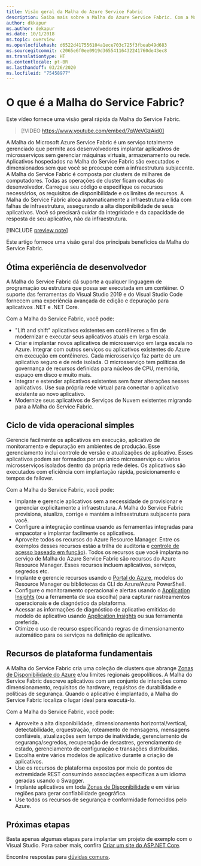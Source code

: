 ```yaml
---
title: Visão geral da Malha do Azure Service Fabric
description: Saiba mais sobre a Malha do Azure Service Fabric. Com a Malha do Service Fabric, você pode implantar e dimensionar seu aplicativo sem se preocupar com as necessidades de infraestrutura dele.
author: dkkapur
ms.author: dekapur
ms.date: 10/1/2018
ms.topic: overview
ms.openlocfilehash: d6522d417556104a1ece703c725f3fbeab49d683
ms.sourcegitcommit: c2065e6f0ee0919d36554116432241760de43ec8
ms.translationtype: HT
ms.contentlocale: pt-BR
ms.lasthandoff: 03/26/2020
ms.locfileid: "75458977"
---
```

# <a name="what-is-service-fabric-mesh"></a>O que é a Malha do Service Fabric?

Este vídeo fornece uma visão geral rápida da Malha do Service Fabric.
> [!VIDEO https://www.youtube.com/embed/7qWeVGzAid0]

A Malha do Microsoft Azure Service Fabric é um serviço totalmente gerenciado que permite aos desenvolvedores implantar aplicativos de microsserviços sem gerenciar máquinas virtuais, armazenamento ou rede. Aplicativos hospedados na Malha do Service Fabric são executados e dimensionados sem que você se preocupe com a infraestrutura subjacente.  A Malha do Service Fabric é composta por clusters de milhares de computadores.  Todas as operações de cluster ficam ocultas do desenvolvedor. Carregue seu código e especifique os recursos necessários, os requisitos de disponibilidade e os limites de recursos.  A Malha do Service Fabric aloca automaticamente a infraestrutura e lida com falhas de infraestrutura, assegurando a alta disponibilidade de seus aplicativos. Você só precisará cuidar da integridade e da capacidade de resposta de seu aplicativo, não da infraestrutura.  

[!INCLUDE [preview note](./includes/include-preview-note.md)]

Este artigo fornece uma visão geral dos principais benefícios da Malha do Service Fabric.

## <a name="great-developer-experience"></a>Ótima experiência de desenvolvedor

A Malha do Service Fabric dá suporte a qualquer linguagem de programação ou estrutura que possa ser executada em um contêiner. O suporte das ferramentas do Visual Studio 2019 e do Visual Studio Code fornecem uma experiência avançada de edição e depuração para aplicativos .NET e .NET Core. 

Com a Malha do Service Fabric, você pode:

- "Lift and shift" aplicativos existentes em contêineres a fim de modernizar e executar seus aplicativos atuais em larga escala.
- Criar e implantar novos aplicativos de microsserviço em larga escala no Azure.  Integrar com outros serviços ou aplicativos existentes do Azure em execução em contêineres. Cada microsserviço faz parte de um aplicativo seguro e de rede isolada. O microsserviço tem políticas de governança de recursos definidas para núcleos de CPU, memória, espaço em disco e muito mais.
- Integrar e estender aplicativos existentes sem fazer alterações nesses aplicativos. Use sua própria rede virtual para conectar o aplicativo existente ao novo aplicativo.  
- Modernize seus aplicativos de Serviços de Nuvem existentes migrando para a Malha do Service Fabric.  

## <a name="simple-operational-lifecycle"></a>Ciclo de vida operacional simples

Gerencie facilmente os aplicativos em execução, aplicativo de monitoramento e depuração em ambientes de produção. Esse gerenciamento inclui controle de versão e atualizações de aplicativo. Esses aplicativos podem ser formados por um único microsserviço ou vários microsserviços isolados dentro da própria rede deles. Os aplicativos são executados com eficiência com implantação rápida, posicionamento e tempos de failover.

Com a Malha do Service Fabric, você pode:

- Implante e gerencie aplicativos sem a necessidade de provisionar e gerenciar explicitamente a infraestrutura.  A Malha do Service Fabric provisiona, atualiza, corrige e mantém a infraestrutura subjacente para você.
- Configure a integração contínua usando as ferramentas integradas para empacotar e implantar facilmente os aplicativos.
- Aproveite todos os recursos do Azure Resource Manager. Entre os exemplos desses recursos estão a trilha de auditoria e [controle de acesso baseado em função](/azure/role-based-access-control/overview)). Todos os recursos que você implanta no serviço de Malha do Azure Service Fabric são recursos do Azure Resource Manager. Esses recursos incluem aplicativos, serviços, segredos etc.
- Implante e gerencie recursos usando o [Portal do Azure](https://portal.azure.com), modelos do Resource Manager ou bibliotecas da CLI do Azure/Azure PowerShell.
- Configure o monitoramento operacional e alertas usando o [Application Insights](/azure/application-insights/) (ou a ferramenta de sua escolha) para capturar rastreamentos operacionais e de diagnóstico da plataforma.
- Acessar as informações de diagnóstico de aplicativo emitidas do modelo de aplicativo usando [Application Insights](/azure/application-insights/) ou sua ferramenta preferida.
- Otimize o uso de recurso especificando regras de dimensionamento automático para os serviços na definição de aplicativo.

## <a name="mission-critical-platform-capabilities"></a>Recursos de plataforma fundamentais

A Malha do Service Fabric cria uma coleção de clusters que abrange [Zonas de Disponibilidade do Azure](/azure/availability-zones/az-overview) e/ou limites regionais geopolíticos. A Malha do Service Fabric descreve aplicativos com um conjunto de intenções como dimensionamento, requisitos de hardware, requisitos de durabilidade e políticas de segurança.  Quando o aplicativo é implantado, a Malha do Service Fabric localiza o lugar ideal para executá-lo.

Com a Malha do Service Fabric, você pode:

- Aproveite a alta disponibilidade, dimensionamento horizontal/vertical, detectabilidade, orquestração, roteamento de mensagens, mensagens confiáveis, atualizações sem tempo de inatividade, gerenciamento de segurança/segredos, recuperação de desastres, gerenciamento de estado, gerenciamento de configuração e transações distribuídas.
- Escolha entre vários modelos de aplicativo durante a criação de aplicativos.
- Use os recursos de plataforma expostos por meio de pontos de extremidade REST consumindo associações específicas a um idioma geradas usando o Swagger.
- Implante aplicativos em toda [Zonas de Disponibilidade](/azure/availability-zones/az-overview) e em várias regiões para gerar confiabilidade geográfica.
- Use todos os recursos de segurança e conformidade fornecidos pelo Azure.

## <a name="next-steps"></a>Próximas etapas

Basta apenas algumas etapas para implantar um projeto de exemplo com o Visual Studio. Para saber mais, confira [Criar um site do ASP.NET Core](service-fabric-mesh-quickstart-dotnet-core.md). 

Encontre respostas para [dúvidas comuns](service-fabric-mesh-faq.md).


<!-- Links -->

[service-fabric-overview]: ../service-fabric/service-fabric-overview.md
